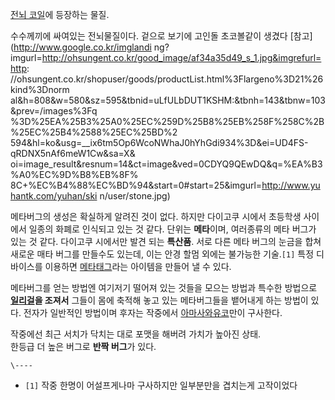 [전뇌 코일](%EC%A0%84%EB%87%8C%20%EC%BD%94%EC%9D%BC.md)에 등장하는 물질.

수수께끼에 싸여있는 전뇌물질이다. 겉으로 보기에 고인돌 초코볼같이 생겼다 [참고](http://www.google.co.kr/imglandi
ng?imgurl=http://ohsungent.co.kr/good_image/af34a35d49_s_1.jpg&imgrefurl=http:
//ohsungent.co.kr/shopuser/goods/productList.html%3Flargeno%3D21%26kind%3Dnorm
al&h=808&w=580&sz=595&tbnid=uLfULbDUT1KSHM:&tbnh=143&tbnw=103&prev=/images%3Fq
%3D%25EA%25B3%25A0%25EC%259D%25B8%25EB%258F%258C%2B%25EC%25B4%2588%25EC%25BD%2
594&hl=ko&usg=__ix6tm5Op6WcoNWhaJ0hYhGdi934%3D&ei=UD4FS-qRDNX5nAf6meW1Cw&sa=X&
oi=image_result&resnum=14&ct=image&ved=0CDYQ9QEwDQ&q=%EA%B3%A0%EC%9D%B8%EB%8F%
8C+%EC%B4%88%EC%BD%94&start=0#start=25&imgurl=http://www.yuhantk.com/yuhan/ski
n/user/stone.jpg)

메타버그의 생성은 확실하게 알려진 것이 없다. 하지만 다이고쿠 시에서 초등학생 사이에서 일종의 화폐로 인식되고 있는 것 같다. 단위는
**메타**이며, 여러종류의 메타 버그가 있는 것 같다. 다이고쿠 시에서만 발견 되는 **특산품**. 서로 다른 메타 버그의 눈금을 합쳐
새로운 매타 버그를 만들수도 있는데, 이는 안경 할멈 외에는 불가능한 기술.`[1]` 특정 디바이스를 이용하면 [메타태그](%EB%A9%94%ED%83%80%20%ED%83%9C%EA%B7%B8.md)라는 아이템을 만들어 낼 수 있다.

메타버그를 얻는 방법엔 여기저기 떨어져 있는 것들을 모으는 방법과 특수한 방법으로
**[일리걸](%EC%9D%BC%EB%A6%AC%EA%B1%B8.md)을 조져서** 그들이 몸에 축적해 놓고 있는 메타버그들을 뱉어내게
하는 방법이 있다. 전자가 일반적인 방법이며 후자는 작중에서 [아마사와유코](%EC%95%84%EB%A7%88%EC%82%AC%EC%99%80%20%EC%9C%A0%EC%BD%94.md)만이 구사한다.

작중에선 최근 서치가 닥치는 대로 포맷을 해버려 가치가 높아진 상태.  
한등급 더 높은 버그로 **반짝 버그**가 있다.

`\----`

  * `[1]` 작중 한명이 어설프게나마 구사하지만 일부분만을 겹치는게 고작이었다

